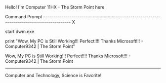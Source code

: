 Hello! I'm Computer 11HX - The Storm Point here

Command Prompt --------------------------------------------------------------------------------------------  X

start dwm.exe

print "Wow, My PC is Still Working!!! Perfect!!!! Thanks Microsoft!!! - Computer9342 | The Storm Point"

Wow, My PC is Still Working!!! Perfect!!!! Thanks Microsoft!!! - Computer9342 | The Storm Point

--------------------------------------------------------------------------------------------------------------

Computer and Technology, Science is Favorite!
